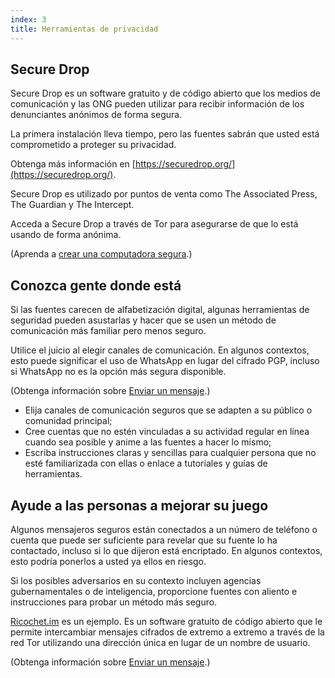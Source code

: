 ```yaml
---
index: 3
title: Herramientas de privacidad
---
```

## Secure Drop

Secure Drop es un software gratuito y de código abierto que los medios de comunicación y las ONG pueden utilizar para recibir información de los denunciantes anónimos de forma segura.

La primera instalación lleva tiempo, pero las fuentes sabrán que usted está comprometido a proteger su privacidad.

Obtenga más información en [https://securedrop.org/](https://securedrop.org/).

Secure Drop es utilizado por puntos de venta como The Associated Press, The Guardian y The Intercept.

Acceda a Secure Drop a través de Tor para asegurarse de que lo está usando de forma anónima.

(Aprenda a [crear una computadora segura](umbrella://information/protecting-files/beginner/s_create-a-secure-computer.md).)

## Conozca gente donde está

Si las fuentes carecen de alfabetización digital, algunas herramientas de seguridad pueden asustarlas y hacer que se usen un método de comunicación más familiar pero menos seguro.

Utilice el juicio al elegir canales de comunicación. En algunos contextos, esto puede significar el uso de WhatsApp en lugar del cifrado PGP, incluso si WhatsApp no es la opción más segura disponible.

(Obtenga información sobre [Enviar un mensaje](umbrella://communications/sending-a-message).)

* Elija canales de comunicación seguros que se adapten a su público o comunidad principal;
* Cree cuentas que no estén vinculadas a su actividad regular en línea cuando sea posible y anime a las fuentes a hacer lo mismo;
* Escriba instrucciones claras y sencillas para cualquier persona que no esté familiarizada con ellas o enlace a tutoriales y guías de herramientas.

## Ayude a las personas a mejorar su juego

Algunos mensajeros seguros están conectados a un número de teléfono o cuenta que puede ser suficiente para revelar que su fuente lo ha contactado, incluso si lo que dijeron está encriptado. En algunos contextos, esto podría ponerlos a usted ya ellos en riesgo.

Si los posibles adversarios en su contexto incluyen agencias gubernamentales o de inteligencia, proporcione fuentes con aliento e instrucciones para probar un método más seguro.

[Ricochet.im](https://ricochet.im/) es un ejemplo. Es un software gratuito de código abierto que le permite intercambiar mensajes cifrados de extremo a extremo a través de la red Tor utilizando una dirección única en lugar de un nombre de usuario.

(Obtenga información sobre [Enviar un mensaje](umbrella://communications/sending-a-message).)